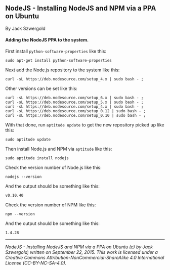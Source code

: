 ## NodeJS - Installing NodeJS and NPM via a PPA on Ubuntu

By Jack Szwergold

#### Adding the NodeJS PPA to the system.

First install `python-software-properties` like this:

    sudo apt-get install python-software-properties

Next add the Node.js repository to the system like this:

    curl -sL https://deb.nodesource.com/setup_4.x | sudo bash - ;

Other versions can be set like this:

    curl -sL https://deb.nodesource.com/setup_6.x | sudo bash - ;
    curl -sL https://deb.nodesource.com/setup_5.x | sudo bash - ;
    curl -sL https://deb.nodesource.com/setup_4.x | sudo bash - ;
    curl -sL https://deb.nodesource.com/setup_0.12 | sudo bash - ;
    curl -sL https://deb.nodesource.com/setup_0.10 | sudo bash - ;

With that done, run `aptitude update` to get the new repository picked up like this:

    sudo aptitude update

Then install Node.js and NPM via `aptitude` like this:

    sudo aptitude install nodejs

Check the version number of Node.js like this:

    nodejs --version

And the output should be something like this:

    v0.10.40

Check the version number of NPM like this:

    npm --version

And the output should be something like this:

    1.4.28

***

*NodeJS - Installing NodeJS and NPM via a PPA on Ubuntu (c) by Jack Szwergold; written on September 22, 2015. This work is licensed under a Creative Commons Attribution-NonCommercial-ShareAlike 4.0 International License (CC-BY-NC-SA-4.0).*